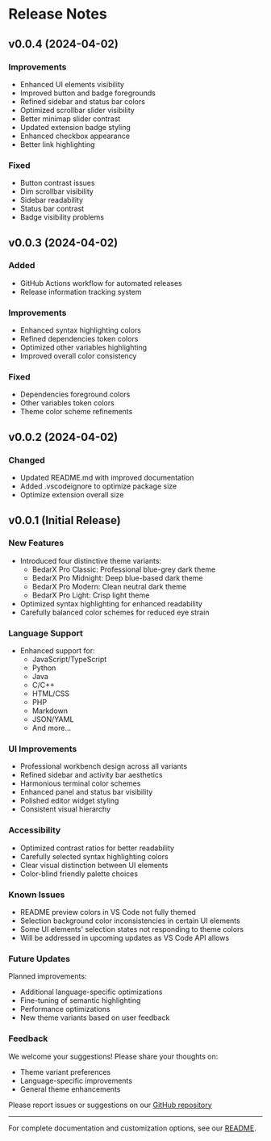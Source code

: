 # Release Notes

## v0.0.4 (2024-04-02)

### Improvements
- Enhanced UI elements visibility
- Improved button and badge foregrounds
- Refined sidebar and status bar colors
- Optimized scrollbar slider visibility
- Better minimap slider contrast
- Updated extension badge styling
- Enhanced checkbox appearance
- Better link highlighting

### Fixed
- Button contrast issues
- Dim scrollbar visibility
- Sidebar readability
- Status bar contrast
- Badge visibility problems

## v0.0.3 (2024-04-02)

### Added

- GitHub Actions workflow for automated releases
- Release information tracking system

### Improvements

- Enhanced syntax highlighting colors
- Refined dependencies token colors
- Optimized other variables highlighting
- Improved overall color consistency

### Fixed

- Dependencies foreground colors
- Other variables token colors
- Theme color scheme refinements

## v0.0.2 (2024-04-02)

### Changed

- Updated README.md with improved documentation
- Added .vscodeignore to optimize package size
- Optimize extension overall size

## v0.0.1 (Initial Release)

### New Features

- Introduced four distinctive theme variants:
  - BedarX Pro Classic: Professional blue-grey dark theme
  - BedarX Pro Midnight: Deep blue-based dark theme
  - BedarX Pro Modern: Clean neutral dark theme
  - BedarX Pro Light: Crisp light theme
- Optimized syntax highlighting for enhanced readability
- Carefully balanced color schemes for reduced eye strain

### Language Support

- Enhanced support for:
  - JavaScript/TypeScript
  - Python
  - Java
  - C/C++
  - HTML/CSS
  - PHP
  - Markdown
  - JSON/YAML
  - And more...

### UI Improvements

- Professional workbench design across all variants
- Refined sidebar and activity bar aesthetics
- Harmonious terminal color schemes
- Enhanced panel and status bar visibility
- Polished editor widget styling
- Consistent visual hierarchy

### Accessibility

- Optimized contrast ratios for better readability
- Carefully selected syntax highlighting colors
- Clear visual distinction between UI elements
- Color-blind friendly palette choices

### Known Issues

- README preview colors in VS Code not fully themed
- Selection background color inconsistencies in certain UI elements
- Some UI elements' selection states not responding to theme colors
- Will be addressed in upcoming updates as VS Code API allows

### Future Updates

Planned improvements:

- Additional language-specific optimizations
- Fine-tuning of semantic highlighting
- Performance optimizations
- New theme variants based on user feedback

### Feedback

We welcome your suggestions! Please share your thoughts on:

- Theme variant preferences
- Language-specific improvements
- General theme enhancements

Please report issues or suggestions on our [GitHub repository](https://github.com/saqibbedar/BedarX-Pro/issues)

---

For complete documentation and customization options, see our [README](README.md).
